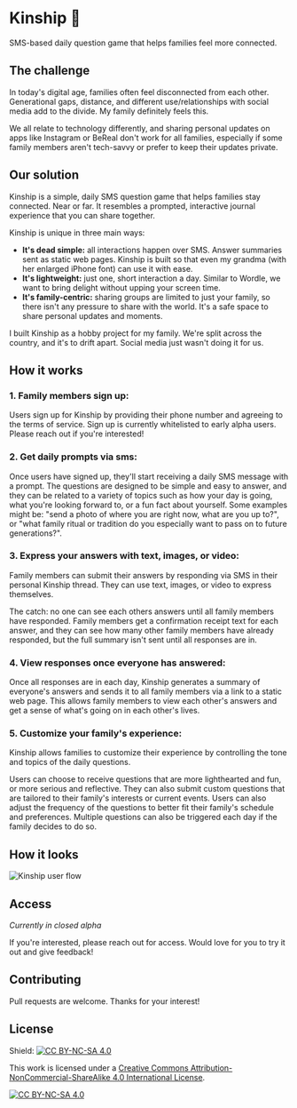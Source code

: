 # Kinship 🌱

SMS-based daily question game that helps families feel more connected.

## The challenge

In today's digital age, families often feel disconnected from each other. Generational gaps, distance, and different use/relationships with social media add to the divide. My family definitely feels this.

We all relate to technology differently, and sharing personal updates on apps like Instagram or BeReal don't work for all families, especially if some family members aren't tech-savvy or prefer to keep their updates private.

## Our solution

Kinship is a simple, daily SMS question game that helps families stay connected. Near or far. It resembles a prompted, interactive journal experience that you can share together.

Kinship is unique in three main ways:

-   **It's dead simple:** all interactions happen over SMS. Answer summaries sent as static web pages. Kinship is built so that even my grandma (with her enlarged iPhone font) can use it with ease.
-   **It's lightweight:** just one, short interaction a day. Similar to Wordle, we want to bring delight without upping your screen time.
-   **It's family-centric:** sharing groups are limited to just your family, so there isn't any pressure to share with the world. It's a safe space to share personal updates and moments.

I built Kinship as a hobby project for my family. We're split across the country, and it's to drift apart. Social media just wasn't doing it for us.

## How it works

### 1. **Family members sign up:**

Users sign up for Kinship by providing their phone number and agreeing to the terms of service. Sign up is currently whitelisted to early alpha users. Please reach out if you're interested!

### 2. **Get daily prompts via sms:**

Once users have signed up, they'll start receiving a daily SMS message with a prompt. The questions are designed to be simple and easy to answer, and they can be related to a variety of topics such as how your day is going, what you're looking forward to, or a fun fact about yourself. Some examples might be: "send a photo of where you are right now, what are you up to?", or "what family ritual or tradition do you especially want to pass on to future generations?".

### 3. **Express your answers with text, images, or video:**

Family members can submit their answers by responding via SMS in their personal Kinship thread. They can use text, images, or video to express themselves.

The catch: no one can see each others answers until all family members have responded. Family members get a confirmation receipt text for each answer, and they can see how many other family members have already responded, but the full summary isn't sent until all responses are in.

### 4. **View responses once everyone has answered:**

Once all responses are in each day, Kinship generates a summary of everyone's answers and sends it to all family members via a link to a static web page. This allows family members to view each other's answers and get a sense of what's going on in each other's lives.

### 5. **Customize your family's experience:**

Kinship allows families to customize their experience by controlling the tone and topics of the daily questions.

Users can choose to receive questions that are more lighthearted and fun, or more serious and reflective. They can also submit custom questions that are tailored to their family's interests or current events. Users can also adjust the frequency of the questions to better fit their family's schedule and preferences. Multiple questions can also be triggered each day if the family decides to do so.

## How it looks

![Kinship user flow](https://res.cloudinary.com/dfuyisjqi/image/upload/v1683811744/kinship/flowdemo_afkdrz.png)

## Access

_Currently in closed alpha_

If you're interested, please reach out for access. Would love for you to try it out and give feedback!

## Contributing

Pull requests are welcome. Thanks for your interest!

## License

Shield: [![CC BY-NC-SA 4.0][cc-by-nc-sa-shield]][cc-by-nc-sa]

This work is licensed under a
[Creative Commons Attribution-NonCommercial-ShareAlike 4.0 International License][cc-by-nc-sa].

[![CC BY-NC-SA 4.0][cc-by-nc-sa-image]][cc-by-nc-sa]

[cc-by-nc-sa]: http://creativecommons.org/licenses/by-nc-sa/4.0/
[cc-by-nc-sa-image]: https://licensebuttons.net/l/by-nc-sa/4.0/88x31.png
[cc-by-nc-sa-shield]: https://img.shields.io/badge/License-CC%20BY--NC--SA%204.0-lightgrey.svg

